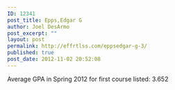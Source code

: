 ```yaml
---
ID: 12341
post_title: Epps,Edgar G
author: Joel DesArmo
post_excerpt: ""
layout: post
permalink: http://effrtlss.com/eppsedgar-g-3/
published: true
post_date: 2012-11-02 20:52:08
---
```

<p>Average GPA in Spring 2012 for first course listed: 3.652</p>